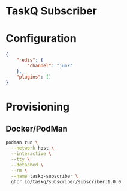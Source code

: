 # TaskQ Subscriber

# Configuration

```json
{
    "redis": {
        "channel": "junk"
    },
    "plugins": []
}
```

# Provisioning

## Docker/PodMan

```bash
podman run \
  --network host \
  --interactive \
  --tty \
  --detached \
  --rm \
  --name taskq-subscriber \
  ghcr.io/taskq/subscriber/subscriber:1.0.0
```

